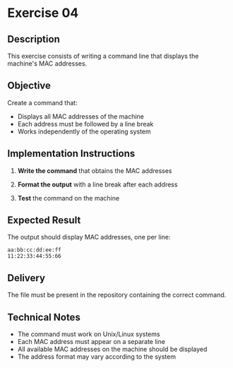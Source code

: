 # Exercise 04

## Description

This exercise consists of writing a command line that displays the machine's MAC addresses.

## Objective

Create a command that:
- Displays all MAC addresses of the machine
- Each address must be followed by a line break
- Works independently of the operating system

## Implementation Instructions

1. **Write the command** that obtains the MAC addresses

2. **Format the output** with a line break after each address

3. **Test** the command on the machine

## Expected Result

The output should display MAC addresses, one per line:
```
aa:bb:cc:dd:ee:ff
11:22:33:44:55:66
```

## Delivery

The file must be present in the repository containing the correct command.

## Technical Notes

- The command must work on Unix/Linux systems
- Each MAC address must appear on a separate line
- All available MAC addresses on the machine should be displayed
- The address format may vary according to the system
